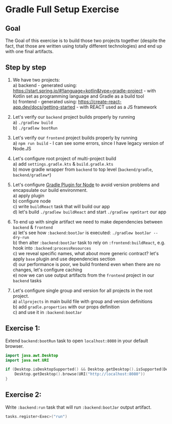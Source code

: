 # Gradle Full Setup Exercise

## Goal
The Goal of this exercise is to build those two projects together (despite the fact, that those are written using totally different technologies) and end up with one final artifacts.

## Step by step
1. We have two projects:  
a) backend - generated using: https://start.spring.io/#!language=kotlin&type=gradle-project - with Kotlin set as programming language and Gradle as a build tool  
b) frontend - generated using: https://create-react-app.dev/docs/getting-started - with REACT used as a JS framework

2. Let's verify our `backend` project builds properly by running  
a) `./gradlew build`  
b) `./gradlew bootRun`

3. Let's verify our `frontend` project builds properly by running  
a) `npm run build` - I can see some errors, since I have legacy version of Node.JS

4. Let's configure root project of multi-project build  
a) add `settings.gradle.kts` & `build.gradle.kts`  
b) move gradle wrapper from `backend` to top level (`backend/gradle`, `backend/gradlew*`) 

5. Let's configure [Gradle Plugin for Node](https://github.com/node-gradle/gradle-node-plugin) to avoid version problems and encapsulate our build environment.  
a) apply plugin  
b) configure node  
c) write `buildReact` task that will build our app  
d) let's build `./gradlew buildReact` and start `./gradlew npmStart` our app 

6. To end up with single artifact we need to make dependencies between `backend` & `frontend`  
a) let's see how `:backend:bootJar` is executed: `./gradlew bootJar --dry-run`  
b) then alter `:backend:bootJar` task to rely on `:frontend:buildReact`, e.g. hook into `:backned:processResources`  
c) we reveal specific names, what about more generic contract? let's apply `base` plugin and use dependencies section  
d) our performance is poor, we build frontend even when there are no changes, let's configure caching  
e) now we can use output artifacts from the `frontend` project in our `backend` tasks  

7. Let's configure single group and version for all projects in the root project.  
a) `allprojects` in main build file with group and version definitions  
b) add `gradle.properties` with our props definition  
c) and use it in `:backend:bootJar`

## Exercise 1:
Extend `backend:bootRun` task to open `localhost:8080` in your default browser.
```kotlin
import java.awt.Desktop
import java.net.URI

if (Desktop.isDesktopSupported() && Desktop.getDesktop().isSupported(Desktop.Action.BROWSE)) {
    Desktop.getDesktop().browse(URI("http://localhost:8080"))
}
```

## Exercise 2:
Write `:backend:run` task that will run `:backend:bootJar` output artifact.
```kotlin
tasks.register<Exec>("run")
```